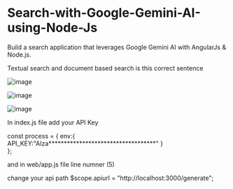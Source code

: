 # Search-with-Google-Gemini-AI-using-Node-Js
Build a search application that leverages Google Gemini AI with AngularJs & Node.js.

Textual search and document based search is this correct sentence

![image](https://github.com/user-attachments/assets/0c51bcf0-9725-4a90-a711-b89069bd1696)



![image](https://github.com/user-attachments/assets/62e6a059-d8af-4ab0-9707-bc6126e48de4)



![image](https://github.com/user-attachments/assets/5ea46734-d9f5-49d3-9201-6e4423d1bfaf)



In index.js file add your API Key 

const process = {
	env:{	
		API_KEY:"AIza***********************************" 
	   }	
};


and in web/app.js file line numner (5) 

change your api path 
$scope.apiurl = "http://localhost:3000/generate";
